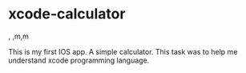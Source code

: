 # xcode-calculator
, ,m,m

This is my first IOS app. A simple calculator. This task was to help me understand xcode programming language. 
